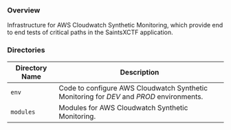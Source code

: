 ### Overview

Infrastructure for AWS Cloudwatch Synthetic Monitoring, which provide end to end tests of critical paths in the 
SaintsXCTF application.

### Directories

| Directory Name    | Description                                                                                 |
|-------------------|---------------------------------------------------------------------------------------------|
| `env`             | Code to configure AWS Cloudwatch Synthetic Monitoring for *DEV* and *PROD* environments.    |
| `modules`         | Modules for AWS Cloudwatch Synthetic Monitoring.                                            |